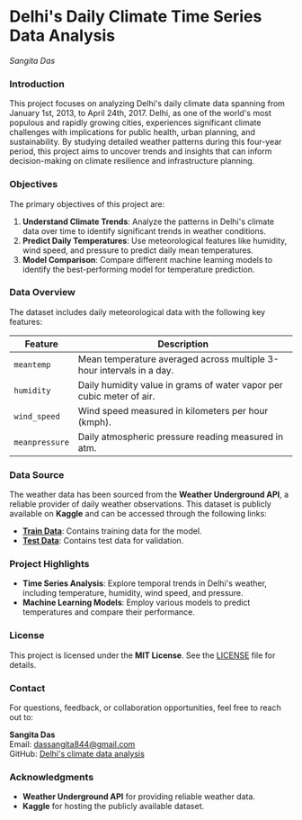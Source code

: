 # **Delhi's Daily Climate Time Series Data Analysis**

*Sangita Das*

### **Introduction**
This project focuses on analyzing Delhi's daily climate data spanning from January 1st, 2013, to April 24th, 2017. Delhi, as one of the world's most populous and rapidly growing cities, experiences significant climate challenges with implications for public health, urban planning, and sustainability. By studying detailed weather patterns during this four-year period, this project aims to uncover trends and insights that can inform decision-making on climate resilience and infrastructure planning.

### **Objectives**
The primary objectives of this project are:
1. **Understand Climate Trends**: Analyze the patterns in Delhi's climate data over time to identify significant trends in weather conditions.
2. **Predict Daily Temperatures**: Use meteorological features like humidity, wind speed, and pressure to predict daily mean temperatures.
3. **Model Comparison**: Compare different machine learning models to identify the best-performing model for temperature prediction.


### **Data Overview**
The dataset includes daily meteorological data with the following key features:

| **Feature**     | **Description**                                                                 |
|------------------|---------------------------------------------------------------------------------|
| `meantemp`       | Mean temperature averaged across multiple 3-hour intervals in a day.           |
| `humidity`       | Daily humidity value in grams of water vapor per cubic meter of air.           |
| `wind_speed`     | Wind speed measured in kilometers per hour (kmph).                             |
| `meanpressure`   | Daily atmospheric pressure reading measured in atm.                            |

### **Data Source**
The weather data has been sourced from the **Weather Underground API**, a reliable provider of daily weather observations. This dataset is publicly available on **Kaggle** and can be accessed through the following links:

- **[Train Data](https://www.kaggle.com/datasets/sumanthvrao/daily-climate-time-series-data/data?select=DailyDelhiClimateTrain.csv)**: Contains training data for the model.
- **[Test Data](https://www.kaggle.com/datasets/sumanthvrao/daily-climate-time-series-data/data?select=DailyDelhiClimateTest.csv)**: Contains test data for validation.

### **Project Highlights**
- **Time Series Analysis**: Explore temporal trends in Delhi's weather, including temperature, humidity, wind speed, and pressure.
- **Machine Learning Models**: Employ various models to predict temperatures and compare their performance.

### **License**
This project is licensed under the **MIT License**. See the [LICENSE](https://github.com/dassangita844/Climate-data-analysis-Delhi-/blob/main/LICENSE) file for details.

### **Contact**
For questions, feedback, or collaboration opportunities, feel free to reach out to:

**Sangita Das**  
Email: dassangita844@gmail.com  
GitHub: [Delhi's climate data analysis](https://github.com/dassangita844/Climate-data-analysis-Delhi-) 

### **Acknowledgments**
- **Weather Underground API** for providing reliable weather data.
- **Kaggle** for hosting the publicly available dataset.
